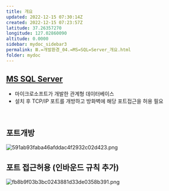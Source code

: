 ```yaml
---
title: 개요
updated: 2022-12-15 07:30:14Z
created: 2022-12-15 07:23:57Z
latitude: 37.26357270
longitude: 127.02860090
altitude: 0.0000
sidebar: mydoc_sidebar3
permalink: Ⅲ.=개발환경_04.=MS=SQL=Server_개요.html
folder: mydoc
---
```


## [MS SQL Server](https://www.microsoft.com/ko-kr/sql-server/sql-server-downloads)
- 마이크로소프트가 개발한 관계형 데이터베이스
- 설치 후 TCP/IP 포트를 개방하고 방화벽에 해당 포트접근을 허용 필요
<br>

## 포트개방
![591ab93faba46afddac4f2932c02d423.png](../../resources/591ab93faba46afddac4f2932c02d423.png)

## 포트 접근허용 (인바운드 규칙 추가)
![fb8b9f03b3bc0243881d33de0358b391.png](../../resources/fb8b9f03b3bc0243881d33de0358b391.png)
